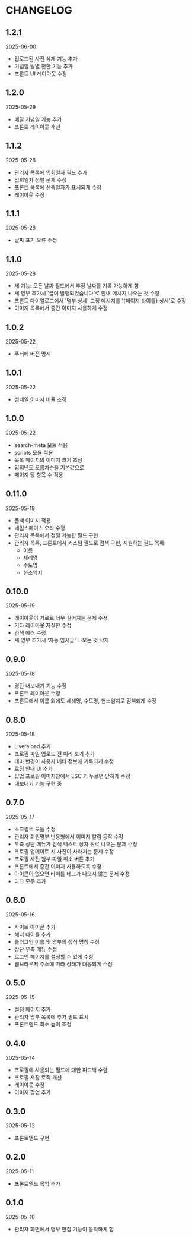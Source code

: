 # CHANGELOG

## 1.2.1

2025-06-00

- 업로드된 사진 삭제 기능 추가
- 기념일 월별 전환 기능 추가
- 프론트 UI 레이아웃 수정

## 1.2.0

2025-05-29

- 매달 기념일 기능 추가
- 프론트 레이아웃 개선

## 1.1.2

2025-05-28

- 관리자 목록에 입회일자 필드 추가
- 입회일자 정렬 문제 수정
- 프론트 목록에 선종일자가 표시되게 수정
- 레이아웃 수정

## 1.1.1

2025-05-28

- 날짜 표기 오류 수정

## 1.1.0

2025-05-28

- 새 기능: 모든 날짜 필드에서 추정 날짜를 기록 가능하게 함
- 새 명부 추가시 '글이 발행되었습니다'로 안내 메시지 나오는 것 수정
- 프론트 다이얼로그에서 '명부 상세' 고정 메시지를 '{페이지 타이틀} 상세'로 수정
- 이미지 목록에서 중간 이미지 사용하게 수정

## 1.0.2

2025-05-22

- 푸터에 버전 명시

## 1.0.1

2025-05-22

- 섬네일 이미지 비율 조정

## 1.0.0

2025-05-22

- search-meta 모듈 적용
- scripts 모듈 적용
- 목록 페이지의 이미지 크기 조정
- 입회년도 오름차순을 기본값으로
- 페이지 당 항목 수 적용

## 0.11.0

2025-05-19

- 폴백 이미지 적용
- 네임스페이스 오타 수정
- 관리자 목록에서 정렬 가능한 필드 구현
- 관리자 목록, 프론트에서 커스텀 필드로 검색 구현, 지원하는 필드 목록:
    - 이름
    - 세례명
    - 수도명
    - 현소임지

## 0.10.0

2025-05-19

- 레이아웃이 가로로 너무 길어지는 문제 수정
- 기타 레이아웃 자잘한 수정
- 검색 에러 수정
- 새 명부 추가시 '자동 임시글' 나오는 것 삭제

## 0.9.0

2025-05-18

- 명단 내보내기 기능 수정
- 프론트 레이아웃 수정
- 프론트에서 이름 외에도 세례명, 수도명, 현소임지로 검색되게 수정

## 0.8.0

2025-05-18

- Livereload 추가
- 프로필 파일 업로드 전 미리 보기 추가
- 테마 변경이 사용자 메타 정보에 기록되게 수정
- 로딩 안내 UI 추가
- 팝업 프로필 이미지창에서 ESC 키 누르면 닫히게 수정
- 내보내기 기능 구현 중

## 0.7.0

2025-05-17

- 스크립트 모듈 수정
- 관리자 회원명부 반응형에서 이미지 칼럼 동작 수정
- 우측 상단 메뉴가 검색 텍스트 상자 뒤로 나오는 문제 수정
- 프로필 업데이트 시 사진이 사라지는 문제 수정
- 프로필 사진 첨부 파일 취소 버튼 추가
- 프론트에서 중간 이미지 사용하도록 수정
- 아이콘이 없으면 타이틀 태그가 나오지 않는 문제 수정
- 다크 모두 추가

## 0.6.0

2025-05-16

- 사이트 아이콘 추가
- 헤더 타이틀 추가
- 플러그인 이름 및 명부의 정식 명칭 수정
- 상단 우측 메뉴 수정
- 로그인 페이지를 설정할 수 있게 수정
- 웹브라우저 주소에 따라 상태가 대응되게 수정

## 0.5.0

2025-05-15

- 설정 페이지 추가
- 관리자 명부 목록에 추가 필드 표시
- 프론트엔드 최소 높이 조정

## 0.4.0

2025-05-14

- 프로필에 사용되는 필드에 대한 피드백 수렴
- 프로필 저장 로직 개선
- 레이아웃 수정
- 이미지 팝업 추가

## 0.3.0

2025-05-12

- 프론트엔드 구현

## 0.2.0

2025-05-11

- 프론트엔드 목업 추가

## 0.1.0

2025-05-10

- 관리자 화면에서 명부 편집 기능이 동작하게 함
